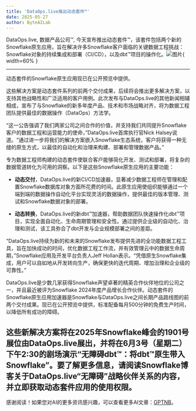 ```yaml
---
title: 'DataOps.live推出动态套件™'
date: 2025-05-27
author: ByteAILab
---
```


DataOps.live, 数据产品公司™, 今天宣布推出动态套件™，该套件包括两个新的Snowflake原生应用，旨在解决许多Snowflake客户面临的关键数据工程挑战：Snowflake对象的持续集成和部署（CI/CD），以及dbt™项目的操作化。![图片](https://ai-techpark.com/wp-content/uploads/DataOps-1.jpg){ width=60% }

---
动态套件的Snowflake原生应用现已在公开预览中提供。

这些解决方案是动态套件系列的前两个交付成果，后续将会推出更多解决方案，以支持其他战略性和广泛适用的客户用例。此次发布与DataOps.live的其他新闻相辅相成，宣布了与Snowflake的新多年度产品、技术和市场战略对齐，将为数据工程团队提供最佳的数据操作（DataOps）方法学。

“这一公告强调了我们两家公司之间合作的价值，并支持我们共同提升Snowflake客户的数据工程和运营能力的使命，”DataOps.live首席执行官Nick Halsey说道。“通过进一步将我们的解决方案嵌入Snowflake生态系统，客户将获得一种无缝的原生方式，以最佳的自动化和治理来构建、部署和管理数据产品。”

专为数据工程师构建的动态套件使联合客户能够简化开发、测试和部署，将复杂的数据管道转化为可用的洞察。以下是这些Snowflake原生应用的主要功能：

- **动态交付**，DataOps.live的新CI/CD加速器，显著减少数据工程师在管理和配置Snowflake数据库对象方面所花费的时间。此原生应用使组织能够通过一个端到端的数据操作自动化平台实现灵活的数据操作，提供最佳的版本管理、测试和Snowflake数据对象的部署。
  
- **动态转换**，DataOps.live的新dbt™加速器，帮助数据团队快速操作化dbt™项目，实现全面自动化、生命周期管理和安全性。通过提供企业级的自动化、治理和测试，该工具弥合了dbt开发与企业规模部署之间的差距。

“DataOps.live持续为新的和未来的Snowflake发布提供先进的全功能数据工程工具，旨在加快成功的时间，优化数据工程工作流，并有效管理云中的数据生命周期，”Snowflake应用及开发平台负责人Jeff Hollan表示。“凭借原生Snowflake集成，用户可以自如地从开发转向生产，确保更快的迭代周期、增加治理和企业级的可靠性。”

DataOps.live是少数几家获得Snowflake声望卓著的精英合作伙伴地位的公司之一，并且最近被评为Snowflake 2024年度产品增长合作伙伴。动态套件的Snowflake原生应用加速器是Snowflake与DataOps.live之间长期产品路线图的前两个交付成果。现已在公开预览中提供，标准配备每月500分钟的免费生产时间，以降低所有成功的障碍。

这些新解决方案将在2025年Snowflake峰会的1901号展位由DataOps.live展出，并将在6月3号（星期二）下午2:30的剧场演示“无障碍dbt™：将dbt™原生带入Snowflake”。要了解更多信息，请阅读Snowflake博客关于DataOps.live“无障碍”战略伙伴关系的内容，并立即获取动态套件应用的使用权限。
---
感谢阅读！如果您对AI的更多资讯感兴趣，可以查看更多AI文章：[GPTNB](https://gptnb.com)。